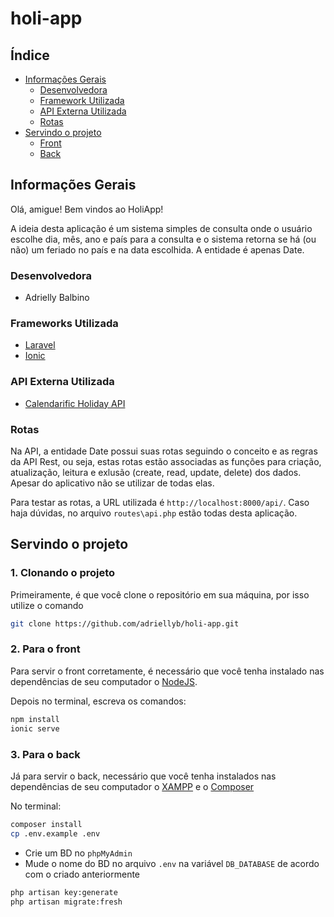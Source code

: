 # holi-app

## Índice
<!--ts-->
   * [Informações Gerais](#informações-gerais)
      * [Desenvolvedora](#desenvolvedora)
      * [Framework Utilizada](#framework-utilizada)
      * [API Externa Utilizada](#api-externa-utilizada)
      * [Rotas](#rotas)
   * [Servindo o projeto](#servindo-o-projeto)
      * [Front](#2-para-o-front)
      * [Back](#3-para-o-back)
<!--te-->

## Informações Gerais

Olá, amigue! Bem vindos ao HoliApp!

A ideia desta aplicação é um sistema simples de consulta onde o usuário escolhe dia, mês, ano e país para a consulta e o sistema retorna se há (ou não) um feriado no país e na data escolhida. A entidade é apenas Date.

### Desenvolvedora

- Adrielly Balbino

### Frameworks Utilizada
- [Laravel](https://laravel.com/docs/8.x)
- [Ionic](https://ionicframework.com/docs/)

### API Externa Utilizada
- [Calendarific Holiday API](https://calendarific.com/api-documentation)

### Rotas

Na API, a entidade Date possui suas rotas seguindo o conceito e as regras da API Rest, ou seja, estas rotas estão associadas as funções para criação, atualização, leitura e exlusão (create, read, update, delete) dos dados. Apesar do aplicativo não se utilizar de todas elas.

Para testar as rotas, a URL utilizada é `` http://localhost:8000/api/ ``. Caso haja dúvidas, no arquivo `` routes\api.php `` estão todas desta aplicação.
  
## Servindo o projeto

### 1. Clonando o projeto

Primeiramente, é que você clone o repositório em sua máquina, por isso utilize o comando

```bash 
git clone https://github.com/adriellyb/holi-app.git
```

### 2. Para o front

Para servir o front corretamente, é necessário que você tenha instalado nas dependências de seu computador o [NodeJS](https://nodejs.org/en/download/).

Depois no terminal, escreva os comandos:

```bash
npm install
ionic serve
```

### 3. Para o back

Já para servir o back, necessário que você tenha instalados nas dependências de seu computador o [XAMPP](https://www.apachefriends.org/download.html) e o [Composer](https://getcomposer.org/download/)

No terminal:

```bash
composer install
cp .env.example .env
```

- Crie um BD no ``phpMyAdmin``
- Mude o nome do BD no arquivo ``.env`` na variável ``DB_DATABASE`` de acordo com o criado anteriormente

```bash
php artisan key:generate
php artisan migrate:fresh
```



